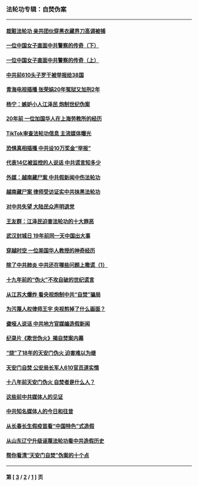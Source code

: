 ### 法轮功专辑：自焚伪案
---
#### [栽赃法轮功 亲共团伙穿黑衣藏界刀高调被捕](../../pages/nf5562/n13073780.md?07290430) 
#### [一位中国女子直面中共警察的传奇（下）](../../pages/nf5562/n12989706.md?07290430) 
#### [一位中国女子直面中共警察的传奇（上）](../../pages/nf5562/n12985072.md?07290430) 
#### [中共前610头子罗干被举报给38国](../../pages/nf5562/n12975419.md?07290430) 
#### [青海电视插播 张荣娟20年冤狱又加刑2年](../../pages/nf5562/n12738166.md?07290430) 
#### [杨宁：嫉妒小人江泽民 炮制世纪伪案](../../pages/nf5562/n12724108.md?07290430) 
#### [20年前 一位加国华人在上海劳教所的经历](../../pages/nf5562/n12707932.md?07290430) 
#### [TikTok审查法轮功信息 主流媒体曝光](../../pages/nf5562/n12362336.md?07290430) 
#### [恐惧真相插播 中共设10万奖金“举报”](../../pages/nf5562/n12306396.md?07290430) 
#### [代表14亿被监控的人说话 中共谎言知多少](../../pages/nf5562/n12297484.md?07290430) 
#### [外媒：越南藏尸案 中共假新闻中伤法轮功](../../pages/nf5562/n12264411.md?07290430) 
#### [越南藏尸案 律师受访证实中共抹黑法轮功](../../pages/nf5562/n12261878.md?07290430) 
#### [对中共失望 大陆民众声明退党](../../pages/nf5562/n12187315.md?07290430) 
#### [王友群：江泽民迫害法轮功的十大罪恶](../../pages/nf5562/n12169074.md?07290430) 
#### [武汉封城日 19年前同一天中国出大事](../../pages/nf5562/n12150901.md?07290430) 
#### [穿越时空  一位美国华人教授的神奇经历](../../pages/nf5562/n12097460.md?07290430) 
#### [除了中共肺炎 中共还在哪些问题上撒谎（1）](../../pages/nf5562/n11955770.md?07290430) 
#### [十九年前的“伪火”不攻自破的世纪谎言](../../pages/nf5562/n11813238.md?07290430) 
#### [从江苏大爆炸 看央视炮制中共“自焚”骗局](../../pages/nf5562/n11140275.md?07290430) 
#### [为污蔑人权律师王宇 央视剪掉了什么画面？](../../pages/nf5562/n11130142.md?07290430) 
#### [聋哑人说话 中共地方官媒编造假新闻](../../pages/nf5562/n11006067.md?07290430) 
#### [纪录片《欺世伪火》揭自焚案内幕](../../pages/nf5562/n11002664.md?07290430) 
#### [“烧”了18年的天安门伪火 迫害难以为继](../../pages/nf5562/n10996660.md?07290430) 
#### [天安门自焚 公安局长军人610官员道实情](../../pages/nf5562/n10997098.md?07290430) 
#### [十八年前天安门伪火 自焚者是什么人？](../../pages/nf5562/n10996556.md?07290430) 
#### [这些前中共媒体人的见证](../../pages/nf5562/n10845276.md?07290430) 
#### [中共知名媒体人的今日和往昔](../../pages/nf5562/n10843569.md?07290430) 
#### [从长春长生假疫苗看“中国特色”式造假](../../pages/nf5562/n10684053.md?07290430) 
#### [从山东辽宁升级诬蔑法轮功看中共造假历史](../../pages/nf5562/n10668272.md?07290430) 
#### [帮你看清“天安门自焚”伪案的十个点](../../pages/nf5562/n10554707.md?07290430) 

---
#### 第 [ [3](./3.md?07290430) / [2](./2.md?07290430) / [1](./1.md?07290430) ] 页
